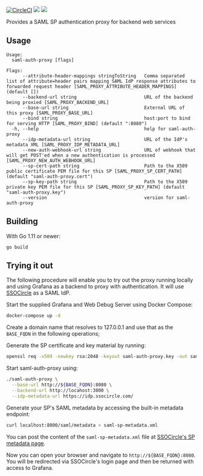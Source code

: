 [![CircleCI](https://circleci.com/gh/itzg/saml-auth-proxy.svg?style=svg)](https://circleci.com/gh/itzg/saml-auth-proxy)
[![](https://img.shields.io/github/release/itzg/saml-auth-proxy.svg?style=flat)](https://github.com/itzg/saml-auth-proxy/releases/latest)
[![](https://img.shields.io/docker/pulls/itzg/saml-auth-proxy.svg?style=flat)](https://hub.docker.com/r/itzg/saml-auth-proxy)

Provides a SAML SP authentication proxy for backend web services

## Usage

```text
Usage:
  saml-auth-proxy [flags]

Flags:
      --attribute-header-mappings stringToString   Comma separated list of attribute=header pairs mapping SAML IdP response attributes to forwarded request header [SAML_PROXY_ATTRIBUTE_HEADER_MAPPINGS] (default [])
      --backend-url string                         URL of the backend being proxied [SAML_PROXY_BACKEND_URL]
      --base-url string                            External URL of this proxy [SAML_PROXY_BASE_URL]
      --bind string                                host:port to bind for serving HTTP [SAML_PROXY_BIND] (default ":8080")
  -h, --help                                       help for saml-auth-proxy
      --idp-metadata-url string                    URL of the IdP's metadata XML [SAML_PROXY_IDP_METADATA_URL]
      --new-auth-webhook-url string                URL of webhook that will get POST'ed when a new authentication is processed [SAML_PROXY_NEW_AUTH_WEBHOOK_URL]
      --sp-cert-path string                        Path to the X509 public certificate PEM file for this SP [SAML_PROXY_SP_CERT_PATH] (default "saml-auth-proxy.cert")
      --sp-key-path string                         Path to the X509 private key PEM file for this SP [SAML_PROXY_SP_KEY_PATH] (default "saml-auth-proxy.key")
      --version                                    version for saml-auth-proxy
```

## Building

With Go 1.11 or newer:

```
go build
```

## Trying it out

The following procedure will enable you to try out the proxy running locally and using
Grafana as a backend to proxy with authentication. It will use [SSOCircle](https://www.ssocircle.com)
as a SAML IdP.

Start the supplied Grafana and Web Debug Server using Docker Compose:

```bash
docker-compose up -d
```

Create a domain name that resolves to 127.0.0.1 and use that as the `BASE_FQDN` in the following
operations;

Generate the SP certificate and key material by running:

```bash
openssl req -x509 -newkey rsa:2048 -keyout saml-auth-proxy.key -out saml-auth-proxy.cert -days 365 -nodes -subj "/CN=${BASE_FQDN}"
```

Start saml-auth-proxy using:

```bash
./saml-auth-proxy \
  --base-url http://${BASE_FQDN}:8080 \
  --backend-url http://locahost:3000 \
  --idp-metadata-url https://idp.ssocircle.com/
```

Generate your SP's SAML metadata by accessing the built-in metadata endpoint:

```bash
curl localhost:8000/saml/metadata > saml-sp-metadata.xml
```

You can post the content of the `saml-sp-metadata.xml` file at 
[SSOCircle's SP metadata page](https://idp.ssocircle.com/sso/hos/ManageSPMetadata.jsp).

Now you can open your browser and navigate to `http://${BASE_FQDN}:8080`. You will be redirected
via SSOCircle's login page and then be returned with access to Grafana.
